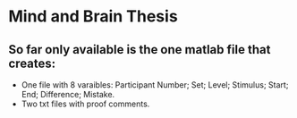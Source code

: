 # Mind and Brain Thesis 

## So far only available is the one matlab file that creates: 

- One file with 8 varaibles:
    Participant Number; Set; Level; Stimulus; Start; End; Difference; Mistake.
- Two txt files with proof comments. 


